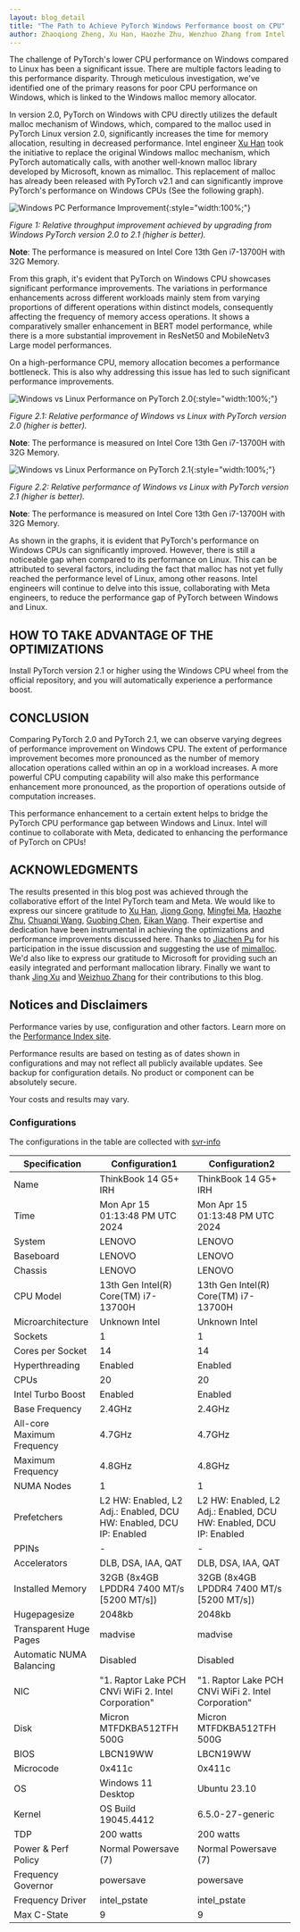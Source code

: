 ```yaml
---
layout: blog_detail
title: "The Path to Achieve PyTorch Windows Performance boost on CPU"
author: Zhaoqiong Zheng, Xu Han, Haozhe Zhu, Wenzhuo Zhang from Intel
---
```


The challenge of PyTorch's lower CPU performance on Windows compared to Linux has been a significant issue. There are multiple factors leading to this performance disparity. Through meticulous investigation, we've identified one of the primary reasons for poor CPU performance on Windows, which is linked to the Windows malloc memory allocator.

In version 2.0, PyTorch on Windows with CPU directly utilizes the default malloc mechanism of Windows, which, compared to the malloc used in PyTorch Linux version 2.0, significantly increases the time for memory allocation, resulting in decreased performance. Intel engineer [Xu Han](https://github.com/xuhancn) took the initiative to replace the original Windows malloc mechanism, which PyTorch automatically calls, with another well-known malloc library developed by Microsoft, known as mimalloc. This replacement of malloc has already been released with PyTorch v2.1 and can significantly improve PyTorch's performance on Windows CPUs (See the following graph).

![Windows PC Performance Improvement](/assets/images/2024-05-21-perfboost-windows-cpu/windows_compare.png){:style="width:100%;"}

_Figure 1: Relative throughput improvement achieved by upgrading from Windows PyTorch version 2.0 to 2.1 (higher is better)._ 

**Note**: The performance is measured on Intel Core 13th Gen i7-13700H with 32G Memory.


From this graph, it's evident that PyTorch on Windows CPU showcases significant performance improvements. The variations in performance enhancements across different workloads mainly stem from varying proportions of different operations within distinct models, consequently affecting the frequency of memory access operations. It shows a comparatively smaller enhancement in BERT model performance, while there is a more substantial improvement in ResNet50 and MobileNetv3 Large model performances.

On a high-performance CPU, memory allocation becomes a performance bottleneck. This is also why addressing this issue has led to such significant performance improvements. 

![Windows vs Linux Performance on PyTorch 2.0](/assets/images/2024-05-21-perfboost-windows-cpu/pytorch_20_win_linux.png){:style="width:100%;"}

_Figure 2.1: Relative performance of Windows vs Linux with PyTorch version 2.0 (higher is better)._ 

**Note**: The performance is measured on Intel Core 13th Gen i7-13700H with 32G Memory.

![Windows vs Linux Performance on PyTorch 2.1](/assets/images/2024-05-21-perfboost-windows-cpu/pytorch_21_win_linux.png){:style="width:100%;"}

_Figure 2.2: Relative performance of Windows vs Linux with PyTorch version 2.1 (higher is better)._ 

**Note**: The performance is measured on Intel Core 13th Gen i7-13700H with 32G Memory.

As shown in the graphs, it is evident that PyTorch's performance on Windows CPUs can significantly improved. However, there is still a noticeable gap when compared to its performance on Linux. This can be attributed to several factors, including the fact that malloc has not yet fully reached the performance level of Linux, among other reasons. Intel engineers will continue to delve into this issue, collaborating with Meta engineers, to reduce the performance gap of PyTorch between Windows and Linux.


## HOW TO TAKE ADVANTAGE OF THE OPTIMIZATIONS

Install PyTorch version 2.1 or higher using the Windows CPU wheel from the official repository, and you will automatically experience a performance boost.


## CONCLUSION

Comparing PyTorch 2.0 and PyTorch 2.1, we can observe varying degrees of performance improvement on Windows CPU. The extent of performance improvement becomes more pronounced as the number of memory allocation operations called within an op in a workload increases. A more powerful CPU computing capability will also make this performance enhancement more pronounced, as the proportion of operations outside of computation increases.

This performance enhancement to a certain extent helps to bridge the PyTorch CPU performance gap between Windows and Linux. Intel will continue to collaborate with Meta, dedicated to enhancing the performance of PyTorch on CPUs!

## ACKNOWLEDGMENTS

The results presented in this blog post was achieved through the collaborative effort of the Intel PyTorch team and Meta. We would like to express our sincere gratitude to [Xu Han](https://github.com/xuhancn), [Jiong Gong](https://github.com/jgong5), [Mingfei Ma](https://github.com/mingfeima), [Haozhe Zhu](https://github.com/zhuhaozhe), [Chuanqi Wang](https://github.com/chuanqi129), [Guobing Chen](https://github.com/Guobing-Chen), [Eikan Wang](https://github.com/EikanWang). Their expertise and dedication have been instrumental in achieving the optimizations and performance improvements discussed here. Thanks to [Jiachen Pu](https://github.com/peterjc123) for his participation in the issue discussion and suggesting the use of [mimalloc](https://github.com/microsoft/mimalloc). We'd also like to express our gratitude to Microsoft for providing such an easily integrated and performant mallocation library.  Finally we want to thank [Jing Xu](https://github.com/jingxu10) and [Weizhuo Zhang](https://github.com/WeizhuoZhang-intel) for their contributions to this blog.


## Notices and Disclaimers

Performance varies by use, configuration and other factors. Learn more on the [Performance Index site](https://edc.intel.com/content/www/us/en/products/performance/benchmarks/overview/). 

Performance results are based on testing as of dates shown in configurations and may not reflect all publicly available updates.  See backup for configuration details.  No product or component can be absolutely secure. 

Your costs and results may vary. 

### Configurations

The configurations in the table are collected with [svr-info](https://github.com/intel/svr-info)


| Specification               | Configuration1                          | Configuration2                         |
|-----------------------------|----------------------------------------|----------------------------------------|
| Name                        | ThinkBook 14 G5+ IRH                   | ThinkBook 14 G5+ IRH                   |
| Time                        | Mon Apr 15 01:13:48 PM UTC 2024        | Mon Apr 15 01:13:48 PM UTC 2024        |
| System                      | LENOVO                                 | LENOVO                                 |
| Baseboard                   | LENOVO                                 | LENOVO                                 |
| Chassis                     | LENOVO                                 | LENOVO                                 |
| CPU Model                   | 13th Gen Intel(R) Core(TM) i7-13700H   | 13th Gen Intel(R) Core(TM) i7-13700H   |
| Microarchitecture           | Unknown Intel                          | Unknown Intel                          |
| Sockets                     | 1                                      | 1                                      |
| Cores per Socket            | 14                                     | 14                                     |
| Hyperthreading              | Enabled                                | Enabled                                |
| CPUs                        | 20                                     | 20                                     |
| Intel Turbo Boost           | Enabled                                | Enabled                                |
| Base Frequency              | 2.4GHz                                 | 2.4GHz                                 |
| All-core Maximum Frequency  | 4.7GHz                                 | 4.7GHz                                 |
| Maximum Frequency           | 4.8GHz                                 | 4.8GHz                                 |
| NUMA Nodes                  | 1                                      | 1                                      |
| Prefetchers                 | L2 HW: Enabled, L2 Adj.: Enabled, DCU HW: Enabled, DCU IP: Enabled | L2 HW: Enabled, L2 Adj.: Enabled, DCU HW: Enabled, DCU IP: Enabled |
| PPINs                       | -                                      | -                                      |
| Accelerators                | DLB, DSA, IAA, QAT                     | DLB, DSA, IAA, QAT                     |
| Installed Memory            | 32GB (8x4GB LPDDR4 7400 MT/s [5200 MT/s]) | 32GB (8x4GB LPDDR4 7400 MT/s [5200 MT/s]) |
| Hugepagesize                | 2048kb                                 | 2048kb                                 |
| Transparent Huge Pages      | madvise                                | madvise                                |
| Automatic NUMA Balancing    | Disabled                               | Disabled                               |
| NIC                         | "1. Raptor Lake PCH CNVi WiFi 2. Intel Corporation" | "1. Raptor Lake PCH CNVi WiFi 2. Intel Corporation" |
| Disk                        | Micron MTFDKBA512TFH 500G              | Micron MTFDKBA512TFH 500G              |
| BIOS                        | LBCN19WW                               | LBCN19WW                               |
| Microcode                   | 0x411c                                 | 0x411c                                 |
| OS                          | Windows 11 Desktop                     | Ubuntu 23.10                           |
| Kernel                      | OS Build 19045.4412                    | 6.5.0-27-generic                       |
| TDP                         | 200 watts                              | 200 watts                              |
| Power & Perf Policy         | Normal Powersave (7)                   | Normal Powersave (7)                   |
| Frequency Governor          | powersave                              | powersave                              |
| Frequency Driver            | intel_pstate                           | intel_pstate                           |
| Max C-State                 | 9                                      | 9                                      |
